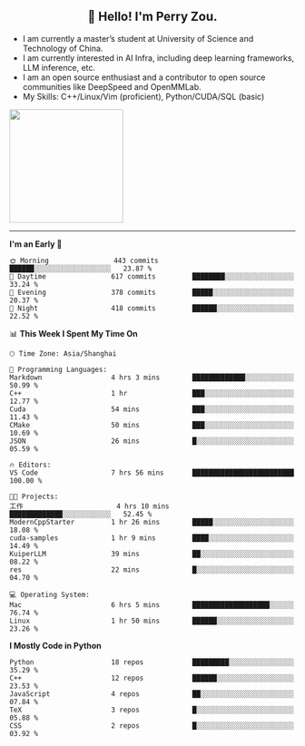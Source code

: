 <h2 align="center">👋 Hello! I'm Perry Zou.</h2>

- I am currently a master’s student at University of Science and Technology of China.
- I am currently interested in AI Infra, including deep learning frameworks, LLM inference, etc.
- I am an open source enthusiast and a contributor to open source communities like DeepSpeed and OpenMMLab.
- My Skills: C++/Linux/Vim (proficient), Python/CUDA/SQL (basic)

<img height=200 align="center" src="https://github-readme-stats.vercel.app/api?username=zonepg" />

-------

<!--START_SECTION:waka-->
**I'm an Early 🐤** 

```text
🌞 Morning                443 commits         ██████░░░░░░░░░░░░░░░░░░░   23.87 % 
🌆 Daytime                617 commits         ████████░░░░░░░░░░░░░░░░░   33.24 % 
🌃 Evening                378 commits         █████░░░░░░░░░░░░░░░░░░░░   20.37 % 
🌙 Night                  418 commits         ██████░░░░░░░░░░░░░░░░░░░   22.52 % 
```


📊 **This Week I Spent My Time On** 

```text
🕑︎ Time Zone: Asia/Shanghai

💬 Programming Languages: 
Markdown                 4 hrs 3 mins        █████████████░░░░░░░░░░░░   50.99 % 
C++                      1 hr                ███░░░░░░░░░░░░░░░░░░░░░░   12.77 % 
Cuda                     54 mins             ███░░░░░░░░░░░░░░░░░░░░░░   11.43 % 
CMake                    50 mins             ███░░░░░░░░░░░░░░░░░░░░░░   10.69 % 
JSON                     26 mins             █░░░░░░░░░░░░░░░░░░░░░░░░   05.59 % 

🔥 Editors: 
VS Code                  7 hrs 56 mins       █████████████████████████   100.00 % 

🐱‍💻 Projects: 
工作                       4 hrs 10 mins       █████████████░░░░░░░░░░░░   52.45 % 
ModernCppStarter         1 hr 26 mins        █████░░░░░░░░░░░░░░░░░░░░   18.08 % 
cuda-samples             1 hr 9 mins         ████░░░░░░░░░░░░░░░░░░░░░   14.49 % 
KuiperLLM                39 mins             ██░░░░░░░░░░░░░░░░░░░░░░░   08.22 % 
res                      22 mins             █░░░░░░░░░░░░░░░░░░░░░░░░   04.70 % 

💻 Operating System: 
Mac                      6 hrs 5 mins        ███████████████████░░░░░░   76.74 % 
Linux                    1 hr 50 mins        ██████░░░░░░░░░░░░░░░░░░░   23.26 % 
```

**I Mostly Code in Python** 

```text
Python                   18 repos            █████████░░░░░░░░░░░░░░░░   35.29 % 
C++                      12 repos            ██████░░░░░░░░░░░░░░░░░░░   23.53 % 
JavaScript               4 repos             ██░░░░░░░░░░░░░░░░░░░░░░░   07.84 % 
TeX                      3 repos             █░░░░░░░░░░░░░░░░░░░░░░░░   05.88 % 
CSS                      2 repos             █░░░░░░░░░░░░░░░░░░░░░░░░   03.92 % 
```




<!--END_SECTION:waka-->
